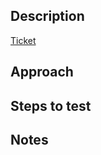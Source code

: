 <!-- Please complete the following sections as necessary. -->

## Description

[Ticket](https://github.com/)

<!-- Summary of the changes, related issue, relevant motivation, and context -->

## Approach

<!-- Any changed dependencies, e.g. requires an install/update/migration, etc. -->

## Steps to test

<!-- If this work affects a user's experience, provide steps to test these changes in-app. -->

## Notes

<!-- Additional information, key learnings, and future development considerations. -->
